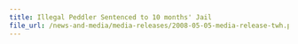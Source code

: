 ```yaml
---
title: Illegal Peddler Sentenced to 10 months' Jail
file_url: /news-and-media/media-releases/2008-05-05-media-release-twh.pdf
---
```

